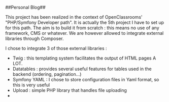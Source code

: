 ##Personal Blog##

This project has been realized in the context of OpenClassrooms' "PHP/Symfony Developer path". It is actually the 5th project I have to set up for this path.
The aim is to build it from scratch : this means no use of any framework, CMS or whatever. We are however allowed to integrate external libraries through Composer.

I chose to integrate 3 of those external libraries :
 - Twig : this templating system facilitates the output of HTML pages A LOT. 
 - Datatables : provides several useful features for tables used in the backend (ordering, pagination...)
 - Symfony YAML : I chose to store configuration files in Yaml format, so this is very useful
 - Upload : simple PHP library that handles file uploading
 - 